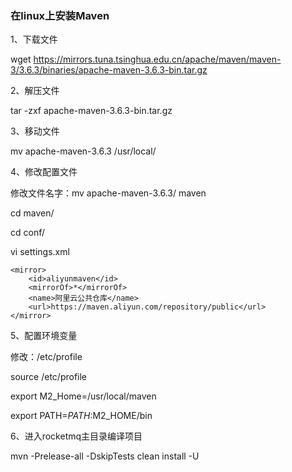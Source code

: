 ### 在linux上安装Maven

1、下载文件

wget https://mirrors.tuna.tsinghua.edu.cn/apache/maven/maven-3/3.6.3/binaries/apache-maven-3.6.3-bin.tar.gz

2、解压文件

tar -zxf apache-maven-3.6.3-bin.tar.gz 

3、移动文件

mv apache-maven-3.6.3 /usr/local/

4、修改配置文件

修改文件名字：mv apache-maven-3.6.3/ maven

cd maven/

cd conf/

vi settings.xml

~~~
<mirror>
    <id>aliyunmaven</id>
    <mirrorOf>*</mirrorOf>
    <name>阿里云公共仓库</name>
    <url>https://maven.aliyun.com/repository/public</url>
</mirror>
~~~



5、配置环境变量

修改：/etc/profile

source /etc/profile

export M2_Home=/usr/local/maven

export PATH=$PATH:$M2_HOME/bin

6、进入rocketmq主目录编译项目

mvn -Prelease-all -DskipTests  clean install -U



